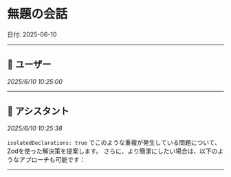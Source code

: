 # 無題の会話

日付: 2025-06-10

---

## 👤 ユーザー
*2025/6/10 10:25:00*



---

## 🤖 アシスタント
*2025/6/10 10:25:38*

`isolatedDeclarations: true` でこのような重複が発生している問題について、Zodを使った解決策を提案します。
さらに、より簡潔にしたい場合は、以下のようなアプローチも可能です：

---
